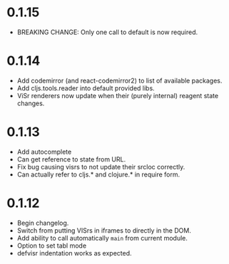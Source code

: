 # 0.1.15

* BREAKING CHANGE: Only one call to default is now required.

# 0.1.14

* Add codemirror (and react-codemirror2) to list of available packages.
* Add cljs.tools.reader into default provided libs.
* ViSr renderers now update when their (purely internal) reagent state changes.

# 0.1.13

* Add autocomplete
* Can get reference to state from URL.
* Fix bug causing visrs to not update their srcloc correctly.
* Can actually refer to cljs.* and clojure.* in require form.


# 0.1.12

* Begin changelog.
* Switch from putting VISrs in iframes to directly in the DOM.
* Add ability to call automatically `main` from current module.
* Option to set tabl mode
* defvisr indentation works as expected.
